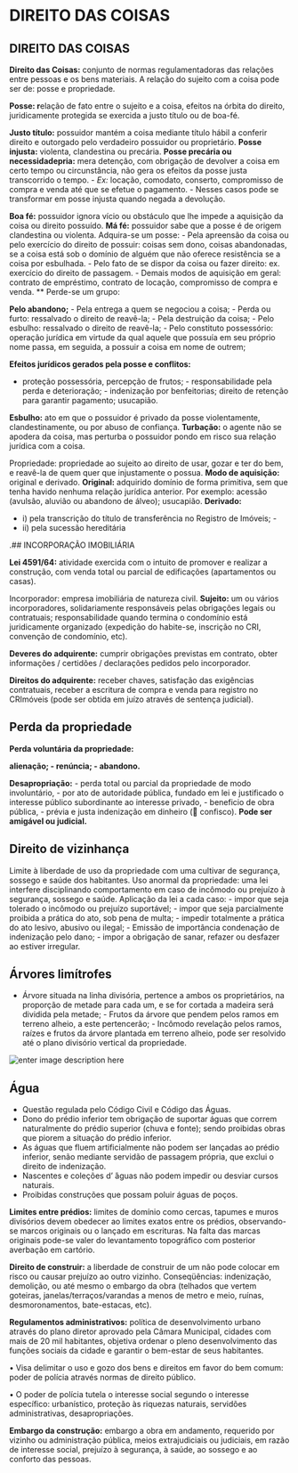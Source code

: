 # DIREITO DAS COISAS

## DIREITO DAS COISAS

**Direito das Coisas:** conjunto de normas regulamentadoras das relações entre pessoas e os bens materiais. A relação do sujeito com a coisa pode ser de: posse e propriedade.

**Posse: r**elação de fato entre o sujeito e a coisa, efeitos na órbita do direito, juridicamente protegida se exercida a justo título ou de boa-fé.

**Justo título:** possuidor mantém a coisa mediante título hábil a conferir direito e outorgado pelo verdadeiro possuidor ou proprietário. **Posse injusta:** violenta, clandestina ou precária. **Posse precária ou necessidadepria:** mera detenção, com obrigação de devolver a coisa em certo tempo ou circunstância, não gera os efeitos da posse justa transcorrido o tempo. -  _Ex:_  locação, comodato, conserto, compromisso de compra e venda até que se efetue o pagamento. - Nesses casos pode se transformar em posse injusta quando negada a devolução.

**Boa fé:** possuidor ignora vício ou obstáculo que lhe impede a aquisição da coisa ou direito possuído. **Má fé:** possuidor sabe que a posse é de origem clandestina ou violenta. Adquira-se um posse: - Pela apreensão da coisa ou pelo exercício do direito de possuir: coisas sem dono, coisas abandonadas, se a coisa está sob o domínio de alguém que não oferece resistência se a coisa por esbulhada. - Pelo fato de se dispor da coisa ou fazer direito: ex. exercício do direito de passagem. - Demais modos de aquisição em geral: contrato de empréstimo, contrato de locação, compromisso de compra e venda. \*\* Perde-se um grupo:

**Pelo abandono;** - Pela entrega a quem se negociou a coisa; - Perda ou furto: ressalvado o direito de reavê-la; - Pela destruição da coisa; - Pelo esbulho: ressalvado o direito de reavê-la; - Pelo constituto possessório: operação jurídica em virtude da qual aquele que possuía em seu próprio nome passa, em seguida, a possuir a coisa em nome de outrem;

**Efeitos jurídicos gerados pela posse e conflitos:**

* proteção possessória, percepção de frutos; - responsabilidade pela perda e deterioração; - indenização por benfeitorias; direito de retenção para garantir pagamento; usucapião.

**Esbulho:** ato em que o possuidor é privado da posse violentamente, clandestinamente, ou por abuso de confiança. **Turbação:** o agente não se apodera da coisa, mas perturba o possuidor pondo em risco sua relação jurídica com a coisa.

Propriedade: propriedade ao sujeito ao direito de usar, gozar e ter do bem, e reavê-la de quem quer que injustamente o possua. **Modo de aquisição:** original e derivado. **Original:** adquirido domínio de forma primitiva, sem que tenha havido nenhuma relação jurídica anterior. Por exemplo: acessão \(avulsão, aluvião ou abandono de álveo\); usucapião. **Derivado:**

* i\) pela transcrição do título de transferência no Registro de Imóveis; - 
* ii\) pela sucessão hereditária

.\#\# INCORPORAÇÃO IMOBILIÁRIA

**Lei 4591/64:** atividade exercida com o intuito de promover e realizar a construção, com venda total ou parcial de edificações \(apartamentos ou casas\).

Incorporador: empresa imobiliária de natureza civil. **Sujeito:** um ou vários incorporadores, solidariamente responsáveis ​​pelas obrigações legais ou contratuais; responsabilidade quando termina o condomínio está juridicamente organizado \(expedição do habite-se, inscrição no CRI, convenção de condomínio, etc\).

**Deveres do adquirente:** cumprir obrigações previstas em contrato, obter informações / certidões / declarações pedidos pelo incorporador.

**Direitos do adquirente:** receber chaves, satisfação das exigências contratuais, receber a escritura de compra e venda para registro no CRImóveis \(pode ser obtida em juízo através de sentença judicial\).

## Perda da propriedade

**Perda voluntária da propriedade:**

**alienação; - renúncia; - abandono.**

**Desapropriação:** - perda total ou parcial da propriedade de modo involuntário, - por ato de autoridade pública, fundado em lei e justificado o interesse público subordinante ao interesse privado, - beneficio de obra pública, - prévia e justa indenização em dinheiro \( confisco\). **Pode ser amigável ou judicial.**

## Direito de vizinhança

Limite à liberdade de uso da propriedade com uma cultivar de segurança, sossego e saúde dos habitantes. Uso anormal da propriedade: uma lei interfere disciplinando comportamento em caso de incômodo ou prejuízo à segurança, sossego e saúde. Aplicação da lei a cada caso: - impor que seja tolerado o incômodo ou prejuízo suportável; - impor que seja parcialmente proibida a prática do ato, sob pena de multa; - impedir totalmente a prática do ato lesivo, abusivo ou ilegal; - Emissão de importância condenação de indenização pelo dano; - impor a obrigação de sanar, refazer ou desfazer ao estiver irregular.

## Árvores limítrofes

* Árvore situada na linha divisória, pertence a ambos os proprietários, na proporção de metade para cada um, e se for cortada a madeira será dividida pela metade; - Frutos da árvore que pendem pelos ramos em terreno alheio, a este pertencerão; - Incômodo revelação pelos ramos, raízes e frutos da árvore plantada em terreno alheio, pode ser resolvido até o plano divisório vertical da propriedade.

![enter image description here](https://lh3.googleusercontent.com/SepCEQIh1YMmem8XJNOCPiZFTeAyV9Xyko8DxP1nmWng6zx0Us2xAmUHRMNQJPwsqUw2jcjsnmgo0s5DOGg61Sul1dgUvtn1SMm0dg81edwnGrdliz71p3l9SpR-zwIVzyQOfnetkl34kYp4MqOJs8axoOaavYDkh4nr7RHRFqGqxbgeCj_cAoesSMleER8zo6fcz5HS5pxG-50krf3KNdSzoFxy-vtJ_8T4DOTQOWG5FQ70WAUxAWU8_XgbMR7bHXjqVd_nBJZP9JmBc49hmbceIwEQ93uRoxMb2eyBkOSoLuE0FFNz7oy5DUsrzC5Wg_4aRawFC7w_f53pL53IfOrD4YMR9qVoufzEub3g-qrmqjgItK7sbIh-HQY2SHAI5AELUPS0Ni5tPu8eUqkqZpa6P5pebloG68YhEzufP2EpLg3XE7TvFSFFAO1rrlQGKKDYSy1LCIFYZpJ1iDaX-2n00PFPHn8FK80sO5mOpe3Tzk9Wy__ZuimPdnceDnVpduQhnqbK9bRq-iomPfgstYiPi-JVGdIJRAB8-ynvo-XI6xC9mwk77InTwkecRLDk_fGS6U6subQUkVuqBLSgbxIJMzLAtKW5EWAXZeGCm283El9T8lU_DJFP3G_hTHHHUZ4QV2ZgV4WLnzaRkokCBEJHlyzM9cqDvKr8oKDEWDwaGxqRjGw3nOwRWmGSiUJdJ9EdIicHqvIwWNaSEj1zZdkCow=w702-h462-no?authuser=0)

## **Água**

* Questão regulada pelo Código Civil e Código das Águas.
* Dono do prédio inferior tem obrigação de suportar águas que correm    naturalmente do prédio superior \(chuva e fonte\); sendo proibidas    obras que piorem a situação do prédio inferior.
* As águas que fluem artificialmente não podem ser lançadas ao prédio    inferior, senão mediante servidão de passagem própria, que exclui o    direito de indenização.
* Nascentes e coleções d’ ́águas não podem impedir ou desviar cursos    naturais.
* Proibidas construções que possam poluir águas de poços.

**Limites entre prédios:** limites de domínio como cercas, tapumes e muros divisórios devem obedecer ao limites exatos entre os prédios, observando-se marcos originais ou o lançado em escrituras. Na falta das marcas originais pode-se valer do levantamento topográfico com posterior averbação em cartório.

**Direito de construir:** a liberdade de construir de um não pode colocar em risco ou causar prejuízo ao outro vizinho. Conseqüências: indenização, demolição, ou até mesmo o embargo da obra \(telhados que vertem goteiras, janelas/terraços/varandas a menos de metro e meio, ruínas, desmoronamentos, bate-estacas, etc\).

**Regulamentos administrativos:** política de desenvolvimento urbano através do plano diretor aprovado pela Câmara Municipal, cidades com mais de 20 mil habitantes, objetiva ordenar o pleno desenvolvimento das funções sociais da cidade e garantir o bem-estar de seus habitantes.

• Visa delimitar o uso e gozo dos bens e direitos em favor do bem comum: poder de polícia através normas de direito público.

• O poder de polícia tutela o interesse social segundo o interesse específico: urbanístico, proteção às riquezas naturais, servidões administrativas, desapropriações.

**Embargo da construção:** embargo a obra em andamento, requerido por vizinho ou administração pública, meios extrajudiciais ou judiciais, em razão de interesse social, prejuízo à segurança, à saúde, ao sossego e ao conforto das pessoas. 

<!--stackedit_data:
eyJoaXN0b3J5IjpbOTE3ODY4Nzg0XX0=
-->